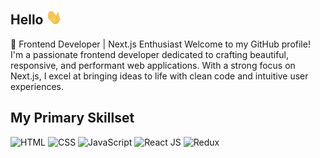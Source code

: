 ## Hello <img src="https://raw.githubusercontent.com/sahil-75/random-assets/master/wave.gif" width="25px">

🚀 Frontend Developer | Next.js Enthusiast
Welcome to my GitHub profile! I'm a passionate frontend developer dedicated to crafting beautiful, responsive, and performant web applications. With a strong focus on Next.js, I excel at bringing ideas to life with clean code and intuitive user experiences.

## My Primary Skillset

<p>
<img alt="HTML" src="https://img.shields.io/badge/-HTML-E34F26?style=flat&logo=Html5&logoColor=white" />
<img alt="CSS" src="https://img.shields.io/badge/-CSS-1572B6?style=flat&logo=css3&logoColor=white" />
<img alt="JavaScript" src="https://img.shields.io/badge/-JavaScript-505050?style=flat&logo=JavaScript&logoColor=F7DF1E" />
<img alt="React JS" src="https://img.shields.io/badge/-React JS-61DAFB?style=flat&logo=react&logoColor=black" />
<img alt="Redux" src="https://img.shields.io/badge/-Redux-764ABC?style=flat&logo=redux&logoColor=white" />

</p>




</div>
